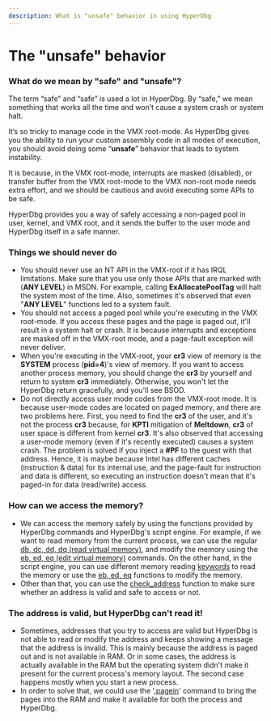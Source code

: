 ```yaml
---
description: What is "unsafe" behavior in using HyperDbg
---
```


# The "unsafe" behavior

### What do we mean by "safe" and "unsafe"?

The term “safe” and “safe” is used a lot in HyperDbg. By “safe,” we mean something that works all the time and won’t cause a system crash or system halt.

It’s so tricky to manage code in the VMX root-mode. As HyperDbg gives you the ability to run your custom assembly code in all modes of execution, you should avoid doing some “**unsafe**” behavior that leads to system instability.

It is because, in the VMX root-mode, interrupts are masked (disabled), or transfer buffer from the VMX root-mode to the VMX non-root mode needs extra effort, and we should be cautious and avoid executing some APIs to be safe.

HyperDbg provides you a way of safely accessing a non-paged pool in user, kernel, and VMX root, and it sends the buffer to the user mode and HyperDbg itself in a safe manner.

### Things we should never do

* You should never use an NT API in the VMX-root if it has IRQL limitations. Make sure that you use only those APIs that are marked with (**ANY LEVEL**) in MSDN. For example, calling **ExAllocatePoolTag** will halt the system most of the time. Also, sometimes it's observed that even "**ANY LEVEL**" functions led to a system fault.
* You should not access a paged pool while you're executing in the VMX root-mode. If you access these pages and the page is paged out, it'll result in a system halt or crash. It is because interrupts and exceptions are masked off in the VMX-root mode, and a page-fault exception will never deliver.
* When you're executing in the VMX-root, your **cr3** view of memory is the **SYSTEM** process (**pid=4**)'s view of memory. If you want to access another process memory, you should change the **cr3** by yourself and return to system **cr3** immediately. Otherwise, you won't let the HyperDbg return gracefully, and you'll see BSOD.
* Do not directly access user mode codes from the VMX-root mode. It is because user-mode codes are located on paged memory, and there are two problems here. First, you need to find the **cr3** of the user, and it's not the process **cr3** because, for **KPTI** mitigation of **Meltdown**, **cr3** of user space is different from kernel **cr3**. It's also observed that accessing a user-mode memory (even if it's recently executed) causes a system crash. The problem is solved if you inject a **#PF** to the guest with that address. Hence, it is maybe because Intel has different caches (instruction & data) for its internal use, and the page-fault for instruction and data is different, so executing an instruction doesn't mean that it's paged-in for data (read/write) access.

### How can we access the memory?

* We can access the memory safely by using the functions provided by HyperDbg commands and HyperDbg's script engine. For example, if we want to read memory from the current process, we can use the regular [db, dc, dd, dq (read virtual memory)](https://docs.hyperdbg.org/commands/debugging-commands/d), and modify the memory using the [eb, ed, eq (edit virtual memory)](https://docs.hyperdbg.org/commands/debugging-commands/e) commands. On the other hand, in the script engine, you can use different memory reading [keywords](https://docs.hyperdbg.org/commands/scripting-language/assumptions-and-evaluations#keywords) to read the memory or use the [eb, ed, eq](https://docs.hyperdbg.org/commands/scripting-language/functions/memory/eb-ed-eq) functions to modify the memory.
* Other than that, you can use the [check\_address](https://docs.hyperdbg.org/commands/scripting-language/functions/memory/check\_address) function to make sure whether an address is valid and safe to access or not.

### The address is valid, but HyperDbg can't read it!

* Sometimes, addresses that you try to access are valid but HyperDbg is not able to read or modify the address and keeps showing a message that the address is invalid. This is mainly because the address is paged out and is not available in RAM. Or in some cases, the address is actually available in the RAM but the operating system didn't make it present for the current process's memory layout. The second case happens mostly when you start a new process.
* In order to solve that, we could use the '[.pagein](https://docs.hyperdbg.org/commands/meta-commands/.pagein)' command to bring the pages into the RAM and make it available for both the process and HyperDbg.
